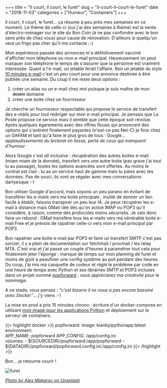+++
title = "Il court, il court, le furet"
slug = "il-court-il-court-le-furet"
date = "2018-11-03"
categories = ["Humeur", "Containers"] 
+++

Il court, il court, le furet... ça résume à peu près mes semaines en ce moment. Le thème de celle-ci (oui j'ai des semaines à thème) est la vente d'électro-ménager sur le site du Bon Coin (à ne pas confondre avec le bon sens près de chez vous) pour cause de rénovation. D'ailleurs si quelqu'un veut un frigo pas cher qu'il me contacte ;-) 

Mon expérience passée des annonces m'a définitivement vacciné d'afficher mon téléphone ou mon e-mail principal. Heureusement on peut masquer son téléphone le temps de s'assurer que la personne est vraiment interessée. Quant à l'e-mail, un jetable ferait l'affaire. Bon un jetable du style [10 minutes e-mail](https://10minutemail.com) c'est un peu court pour une annonce destinée à être publiée une semaine. Du coup il me reste deux options : 

1. créer un alias ou un e-mail chez moi puisque je suis maître de mon ~~destin~~ domaine
2. créer une boite chez un fournisseur

Je cherche un fournisseur respectable qui propose le service de transfert des e-mails pour tout rediriger sur mon e-mail principal. Je pensais que La Poste propose ce service mais il semble que cette époque soit révolue. Après quelques égarements avec des offres floues qui annoncent des options qui s'avèrent finalement payantes (n'est-ce pas Net-C) je finis chez un GAFAM et tant qu'à faire le plus gros de tous : Google... *applaudissements du lectorat en liesse, perte de ceux qui manquent d'humour* 

Alors Google c'est *all inclusive* : récupération des autres boites e-mail (miam miam de la donnée), transfert vers une autre boite (pas grave j'ai tout lu au passage), toutes les options avancées sont offertes. Au moins le contrat est clair : tu as un service haut de gamme mais tu paies avec tes données. Pas de souci, ils vont se régaler avec mes conversations dartyesque :-)

Bon utiliser Google d'accord, mais soyons un peu parano en évitant de transférer les e-mails vers ma boite principale ;  inutile de donner un lien facile à établir, faisons transpirer un peu leur IA. Je peux récupérer les e-mail à distance mais GMail râle dès qu'on active IMAP ou POP3 qu'il considère, à raison, comme des protocoles moins sécurisés. Je vais donc faire un rebond : GMail transfère tous les e-mails vers ma vénérable boite e-mail Free et je prévois de rapatrier celle-ci vers mon e-mail principal par POP3.

Bon rapatrier une boite e-mail par POP3 et faire un transfert SMTP c'est pas sorcier, il y a plein de documentation sur fetchmail / procmail / les relay MTA. C'est vrai et j'ai passé un couple d'heures à paramétrer tout cela pour finalement jeter l'éponge : manque de temps sur mon planning de furet et moins de goût à peaufiner une config système au poil pendant des heures. Du coup, j'ai mis ma casquette de codeur et réglé le problème par code en une heure de temps avec Python et ses librairies SMTP et POP3 incluses dans un projet nommé [popforward](https://github.com/kianby/popforward) ; *vous apprécierez ma créativité pour le nommage*. 

A ce stade, vous pensez : *"c'est bizarre il ne nous a pas encore bassiné avec Docker"*... j'y viens :-)

La mise en prod a pris 15 minutes chrono : écriture d'un docker-compose en utilisant [mon image pour les applications Python](https://hub.docker.com/r/kianby/pythonapp/) et déploiement sur le serveur de containers.

{{< highlight docker >}}
popforward:
  image: kianby/pythonapp:latest
  environment:       
    APP_NAME: popforward
    APP_CONFIG: /app/config.ini     
  volumes:
    - ${SOURCEDIR}/popforward:/app/popforward
    - ${DATADIR}/popforward/popforward.config.ini:/app/config.ini 
{{< /highlight >}}

Bon... je retourne courir ! 

![furet](/images/2018/furet.jpg)

*[Photo by Alex Makarov on Unsplash](https://unsplash.com/photos/pIarqh5GU0I?utm_source=unsplash&utm_medium=referral&utm_content=creditCopyText)*

